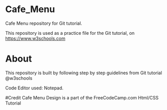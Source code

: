 # Cafe_Menu

Cafe Menu repository for Git tutorial.

This repository is used as a practice file for the Git tutorial, on https://www.w3schools.com

# About
This repository is built by following step by step guidelines from Git tutorial @w3schools

Code Editor used: Notepad.

#Credit
Cafe Menu Design is a part of the FreeCodeCamp.com Html/CSS Tutorial

